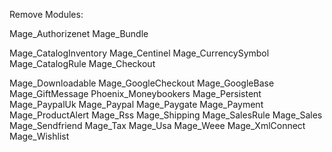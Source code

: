 Remove Modules:

Mage_Authorizenet
Mage_Bundle

Mage_CatalogInventory
Mage_Centinel
Mage_CurrencySymbol
Mage_CatalogRule
Mage_Checkout

Mage_Downloadable
Mage_GoogleCheckout
Mage_GoogleBase
Mage_GiftMessage
Phoenix_Moneybookers
Mage_Persistent
Mage_PaypalUk
Mage_Paypal
Mage_Paygate
Mage_Payment
Mage_ProductAlert
Mage_Rss
Mage_Shipping
Mage_SalesRule
Mage_Sales
Mage_Sendfriend
Mage_Tax
Mage_Usa
Mage_Weee
Mage_XmlConnect
Mage_Wishlist




